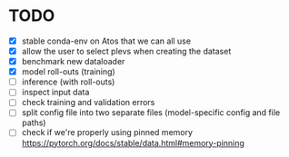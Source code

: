# TODO 

- [x] stable conda-env on Atos that we can all use
- [x] allow the user to select plevs when creating the dataset
- [x] benchmark new dataloader
- [x] model roll-outs (training)
- [ ] inference (with roll-outs)
- [ ] inspect input data
- [ ] check training and validation errors
- [ ] split config file into two separate files (model-specific config and file paths)
- [ ] check if we're properly using pinned memory https://pytorch.org/docs/stable/data.html#memory-pinning
